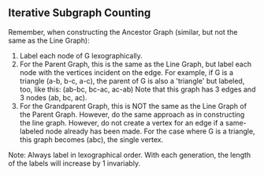 ## Iterative Subgraph Counting

Remember, when constructing the Ancestor Graph (similar, but not the same as the Line Graph):

1. Label each node of G lexographically.
2. For the Parent Graph, this is the same as the Line Graph, but label each node with the vertices incident on the edge.
For example, if G is a triangle (a-b, b-c, a-c), the parent of G is also a 'triangle' but labeled, too, like this: (ab-bc, bc-ac, ac-ab)
Note that this graph has 3 edges and 3 nodes (ab, bc, ac).
3. For the Grandparent Graph, this is NOT the same as the Line Graph of the Parent Graph.
However, do the same approach as in constructing the line graph. However, do not create a vertex for an edge if a same-labeled node already has been made.
For the case where G is a triangle, this graph becomes (abc), the single vertex.

Note: Always label in lexographical order. With each generation, the length of the labels will increase by 1 invariably.
